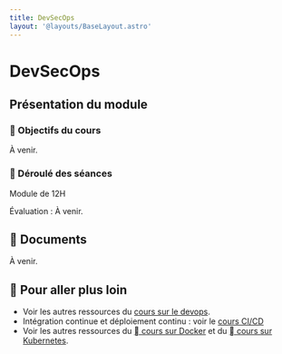 ```yaml
---
title: DevSecOps
layout: '@layouts/BaseLayout.astro'
---
```


# DevSecOps

## Présentation du module

### 🎯 Objectifs du cours

À venir.

### 📅 Déroulé des séances

Module de 12H

Évaluation : À venir.

## 📑 Documents

À venir.

## 🚀 Pour aller plus loin

- Voir les autres ressources du [cours sur le devops](/devops).
- Intégration continue et déploiement continu : voir le [cours CI/CD](/ci)
- Voir les autres ressources du [  cours sur Docker](/docker) et du [󱃾  cours sur Kubernetes](/k8s).

